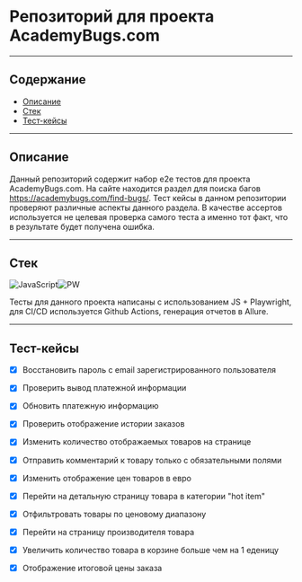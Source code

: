 # Репозиторий для проекта AcademyBugs.com
---
## Содержание
- [Описание](#Описание)
- [Стек](#Стек)
- [Тест-кейсы](#Тест-кейсы)




---
## Описание
Данный репозиторий содержит набор e2e тестов для проекта AcademyBugs.com. На сайте находится раздел для поиска багов https://academybugs.com/find-bugs/.
Тест кейсы в данном репозитории проверяют различные аспекты данного раздела. В качестве ассертов используется не целевая проверка самого теста а именно тот факт, что в результате будет получена ошибка.

---




## Стек
![JavaScript](https://icongr.am/devicon/javascript-original.svg?size=50&color=currentColor)![PW](https://cdn.jsdelivr.net/gh/devicons/devicon@latest/icons/playwright/playwright-original.svg?size=50&color=currentColor)

Тесты для данного проекта написаны с использованием JS + Playwright, для CI/CD используется Github Actions, генерация отчетов в Allure.

---
## Тест-кейсы

- [x] Восстановить пароль c email зарегистрированного пользователя
- [x] Проверить вывод платежной информации
- [x] Обновить платежную информацию
- [x] Проверить отображение истории заказов
- [x] Изменить количество отображаемых товаров на странице
- [x] Отправить комментарий к товару только с обязательными полями
- [x] Изменить отображение цен товаров в евро
- [x] Перейти на детальную страницу товара в категории "hot item"
- [x] Отфильтровать товары по ценовому диапазону
- [x] Перейти на страницу производителя товара
- [x] Увеличить количество товара в корзине больше чем на 1 еденицу
- [x] Отображение итоговой цены заказа

